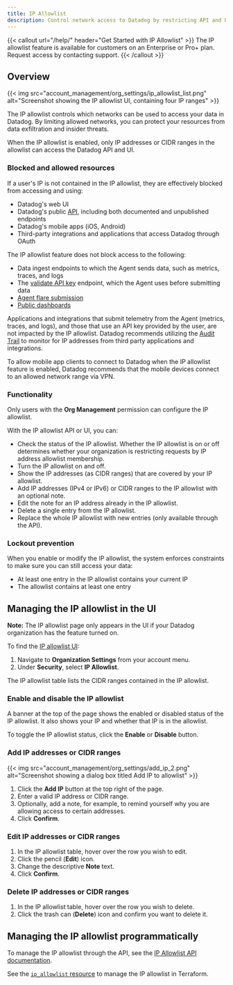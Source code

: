 ```yaml
---
title: IP Allowlist
description: Control network access to Datadog by restricting API and UI access to specific IP addresses or CIDR ranges for enterprise security.
---
```


{{< callout url="/help/" header="Get Started with IP Allowlist" >}}
The IP allowlist feature is available for customers on an Enterprise or Pro+ plan. Request access by contacting support.
{{< /callout >}}

## Overview

{{< img src="account_management/org_settings/ip_allowlist_list.png" alt="Screenshot showing the IP allowlist UI, containing four IP ranges" >}}

The IP allowlist controls which networks can be used to access your data in Datadog. By limiting allowed networks, you can protect your resources from data exfiltration and insider threats.

When the IP allowlist is enabled, only IP addresses or CIDR ranges in the allowlist can access the Datadog API and UI. 

### Blocked and allowed resources

If a user's IP is not contained in the IP allowlist, they are effectively blocked from accessing and using:

- Datadog's web UI
- Datadog's public [API][1], including both documented and unpublished endpoints
- Datadog's mobile apps (iOS, Android)
- Third-party integrations and applications that access Datadog through OAuth

The IP allowlist feature does not block access to the following:
- Data ingest endpoints to which the Agent sends data, such as metrics, traces, and logs
- The [validate API key][2] endpoint, which the Agent uses before submitting data
- [Agent flare submission][3]
- [Public dashboards][4]

Applications and integrations that submit telemetry from the Agent (metrics, traces, and logs), and those that use an API key provided by the user, are not impacted by the IP allowlist. Datadog recommends utilizing the [Audit Trail][5] to monitor for IP addresses from third party applications and integrations.

To allow mobile app clients to connect to Datadog when the IP allowlist feature is enabled, Datadog recommends that the mobile devices connect to an allowed network range via VPN.

### Functionality

Only users with the **Org Management** permission can configure the IP allowlist.

With the IP allowlist API or UI, you can:
- Check the status of the IP allowlist. Whether the IP allowlist is on or off determines whether your organization is restricting requests by IP address allowlist membership.
- Turn the IP allowlist on and off.
- Show the IP addresses (as CIDR ranges) that are covered by your IP allowlist.
- Add IP addresses (IPv4 or IPv6) or CIDR ranges to the IP allowlist with an optional note.
- Edit the note for an IP address already in the IP allowlist.
- Delete a single entry from the IP allowlist.
- Replace the whole IP allowlist with new entries (only available through the API).

### Lockout prevention

When you enable or modify the IP allowlist, the system enforces constraints to make sure you can still access your data:
- At least one entry in the IP allowlist contains your current IP
- The allowlist contains at least one entry

## Managing the IP allowlist in the UI

**Note:** The IP allowlist page only appears in the UI if your Datadog organization has the feature turned on.

To find the [IP allowlist UI][6]:

1. Navigate to **Organization Settings** from your account menu.
1. Under **Security**, select **IP Allowlist**.

The IP allowlist table lists the CIDR ranges contained in the IP allowlist.

### Enable and disable the IP allowlist

A banner at the top of the page shows the enabled or disabled status of the IP allowlist. It also shows your IP and whether that IP is in the allowlist.

To toggle the IP allowlist status, click the **Enable** or **Disable** button.

### Add IP addresses or CIDR ranges

{{< img src="account_management/org_settings/add_ip_2.png" alt="Screenshot showing a dialog box titled Add IP to allowlist" >}}

1. Click the **Add IP** button at the top right of the page. 
1. Enter a valid IP address or CIDR range.
1. Optionally, add a note, for example, to remind yourself why you are allowing access to certain addresses.
1. Click **Confirm**.

### Edit IP addresses or CIDR ranges

1. In the IP allowlist table, hover over the row you wish to edit. 
1. Click the pencil (**Edit**) icon. 
1. Change the descriptive **Note** text.
1. Click **Confirm**.

### Delete IP addresses or CIDR ranges

1. In the IP allowlist table, hover over the row you wish to delete. 
1. Click the trash can (**Delete**) icon and confirm you want to delete it. 

## Managing the IP allowlist programmatically

To manage the IP allowlist through the API, see the [IP Allowlist API documentation][7].

See the [`ip_allowlist` resource][8] to manage the IP allowlist in Terraform.


[1]: /api/latest/
[2]: /api/latest/authentication/#validate-api-key
[3]: https://docs.datadoghq.com/agent/troubleshooting/send_a_flare/
[4]: /dashboards/sharing/
[5]: /account_management/audit_trail/
[6]: https://app.datadoghq.com/organization-settings/ip-allowlist
[7]: /api/latest/ip-allowlist/
[8]: https://registry.terraform.io/providers/DataDog/datadog/latest/docs/resources/ip_allowlist
